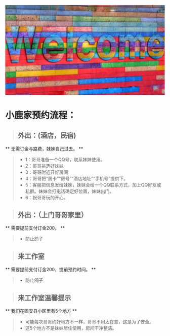 ![Welcome sign](images/belinda-fewings-6wAGwpsXHE0-unsplash.jpg ':class=banner-image')

# 小鹿家预约流程：

> ## 外出：(酒店，民宿)
** 无需订金与路费，妹妹自己过去。 **  
> * 1：哥哥准备一个QQ号，联系妹妹使用。
> * 2：哥哥挑选好妹妹
> * 3：哥哥附近开好房间
> * 4：哥哥把“房卡”“房号”“酒店地址”“手机号”提供下。
> * 5：客服把信息发给妹妹，妹妹会给一个QQ联系方式，加上QQ好友或私群。妹妹会打电话确定好位置，妹妹出门。
> * 6：祝哥哥玩的开心。

> ## 外出：（上门哥哥家里）
** 需要提前支付订金200。 **  
> * 防止鸽子 

> ## 来工作室
** 需要提前支付订金200，提前预约时间。 **  
> * 防止鸽子


> ## 来工作室温馨提示
** 我们在固安县小区里有5个地方 **  
> * 可能每次哥哥约好地方不一样，哥哥不用太在意，这是为了安全。
> * 这5个地方不是妹妹居住使用，房间干净整洁。

